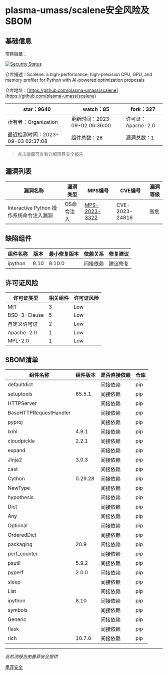 # plasma-umass/scalene安全风险及SBOM

## 基础信息

项目徽章：

[![Security Status](https://www.murphysec.com/platform3/v31/badge/1698042291007832064.svg)](https://www.murphysec.com/console/report/1697316247686701056/1698042291007832064)

仓库描述：Scalene: a high-performance, high-precision CPU, GPU, and memory profiler for Python with AI-powered optimization proposals

仓库地址：[https://github.com/plasma-umass/scalene](https://github.com/plasma-umass/scalene)

| star：9640 | watch：85 | fork：327 |
| ----------- | -------------- | ------------ |
| 所有者：Organization | 更新时间：2023-09-02 06:36:00 | 许可证：Apache-2.0 |
| 最近检测时间：2023-09-03 02:37:08 | 组件总数：28 | 漏洞总数：1 |

> 点击徽章可查看详细项目安全报告



## 漏洞列表

| 漏洞名称 | 漏洞类型 | MPS编号 | CVE编号 | 漏洞等级 |
| ------- | ------ | ------- | ------ | ----- |
|Interactive Python 操作系统命令注入漏洞|OS命令注入|[MPS-2023-3322](https://www.oscs1024.com/hd/MPS-2023-3322)|CVE-2023-24816|高危|




## 缺陷组件

| 组件名称 | 版本 | 最小修复版本 | 依赖关系 | 修复建议 |
| -------- | ---- | ------------ | -------- | -------- |
|ipython|8.10|8.10.0|间接依赖|建议修复|C:0|H:1|M:0|L:0|




## 许可证风险

| 许可证类型 | 相关组件 | 许可证风险 |
| ---------- | -------- | ---------- |
|MIT|3|Low|
|BSD-3-Clause|5|Low|
|自定义许可证|2|Low|
|Apache-2.0|1|Low|
|MPL-2.0|1|Low|




## SBOM清单

| 组件名称 | 组件版本 | 是否直接依赖 | 仓库 |
| -------- | -------- | ------------ | ---- |
|defaultdict||间接依赖|pip|
|setuptools|65.5.1|间接依赖|pip|
|HTTPServer||间接依赖|pip|
|BaseHTTPRequestHandler||间接依赖|pip|
|pyproj||间接依赖|pip|
|lxml|4.9.1|间接依赖|pip|
|cloudpickle|2.2.1|间接依赖|pip|
|expand||间接依赖|pip|
|Jinja2|3.0.3|间接依赖|pip|
|cast||间接依赖|pip|
|Cython|0.29.28|间接依赖|pip|
|NewType||间接依赖|pip|
|hypothesis||间接依赖|pip|
|Dict||间接依赖|pip|
|Any||间接依赖|pip|
|Optional||间接依赖|pip|
|OrderedDict||间接依赖|pip|
|packaging|20.9|间接依赖|pip|
|perf_counter||间接依赖|pip|
|psutil|5.9.2|间接依赖|pip|
|pyperf|2.0.0|间接依赖|pip|
|sleep||间接依赖|pip|
|List||间接依赖|pip|
|ipython|8.10|间接依赖|pip|
|symbols||间接依赖|pip|
|Generic||间接依赖|pip|
|flask||间接依赖|pip|
|rich|10.7.0|间接依赖|pip|


------

*此检测报告由墨菲安全提供*

[墨菲安全](www.murphysec.com)